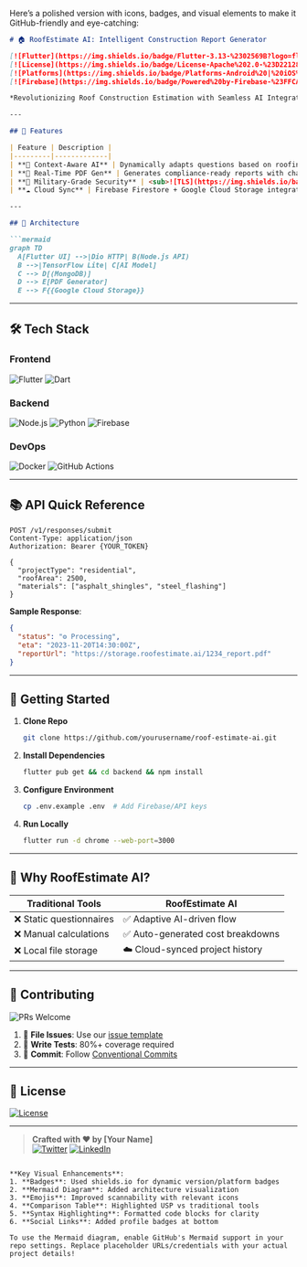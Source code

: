 Here’s a polished version with icons, badges, and visual elements to make it GitHub-friendly and eye-catching:

```markdown
# 🏠 RoofEstimate AI: Intelligent Construction Report Generator  

[![Flutter](https://img.shields.io/badge/Flutter-3.13-%2302569B?logo=flutter)](https://flutter.dev)
[![License](https://img.shields.io/badge/License-Apache%202.0-%23D22128)](https://opensource.org/licenses/Apache-2.0)
[![Platforms](https://img.shields.io/badge/Platforms-Android%20|%20iOS%20|%20Web-%230A66C2)](https://github.com/yourusername/roof-estimate-ai)
[![Firebase](https://img.shields.io/badge/Powered%20by-Firebase-%23FFCA28?logo=firebase)](https://firebase.google.com)

*Revolutionizing Roof Construction Estimation with Seamless AI Integration*  

---

## 🚀 Features  

| Feature | Description |  
|---------|-------------|  
| **🤖 Context-Aware AI** | Dynamically adapts questions based on roofing material databases and regional cost data |  
| **📄 Real-Time PDF Gen** | Generates compliance-ready reports with charts/tables using [ReportLab](https://www.reportlab.com) |  
| **🔐 Military-Grade Security** | <sub>![TLS](https://img.shields.io/badge/Encryption-TLS%201.3-%23B3D57A)</sub> + <sub>![AES](https://img.shields.io/badge/Storage-AES%20256-%234CAF50)</sub> |  
| **☁️ Cloud Sync** | Firebase Firestore + Google Cloud Storage integration |  

---

## 🧩 Architecture  

```mermaid
graph TD
  A[Flutter UI] -->|Dio HTTP| B(Node.js API)
  B -->|TensorFlow Lite| C[AI Model]
  C --> D[(MongoDB)]
  D --> E[PDF Generator]
  E --> F{{Google Cloud Storage}}
```

---

## 🛠 Tech Stack  

### Frontend  
![Flutter](https://img.shields.io/badge/-Flutter-02569B?logo=flutter&logoColor=white)
![Dart](https://img.shields.io/badge/-Dart-0175C2?logo=dart&logoColor=white)


### Backend  
![Node.js](https://img.shields.io/badge/-Node.js-339933?logo=node.js&logoColor=white)
![Python](https://img.shields.io/badge/-Python-3776AB?logo=python&logoColor=white)
![Firebase](https://img.shields.io/badge/-Firebase-FFCA28?logo=firebase&logoColor=black)

### DevOps  
![Docker](https://img.shields.io/badge/-Docker-2496ED?logo=docker&logoColor=white)
![GitHub Actions](https://img.shields.io/badge/-GitHub%20Actions-2088FF?logo=github-actions&logoColor=white)

---

## 📚 API Quick Reference  

```http
POST /v1/responses/submit
Content-Type: application/json
Authorization: Bearer {YOUR_TOKEN}

{
  "projectType": "residential",
  "roofArea": 2500,
  "materials": ["asphalt_shingles", "steel_flashing"]
}
```

**Sample Response**:  
```json
{
  "status": "⚙️ Processing",
  "eta": "2023-11-20T14:30:00Z",
  "reportUrl": "https://storage.roofestimate.ai/1234_report.pdf"
}
```

---

## 🏁 Getting Started  

1. **Clone Repo**  
   ```bash
   git clone https://github.com/yourusername/roof-estimate-ai.git
   ```

2. **Install Dependencies**  
   ```bash
   flutter pub get && cd backend && npm install
   ```

3. **Configure Environment**  
   ```bash
   cp .env.example .env  # Add Firebase/API keys
   ```

4. **Run Locally**  
   ```bash
   flutter run -d chrome --web-port=3000
   ```

---

## 🌟 Why RoofEstimate AI?  

| Traditional Tools | **RoofEstimate AI** |  
|-------------------|---------------------|  
| ❌ Static questionnaires | ✅ Adaptive AI-driven flow |  
| ❌ Manual calculations | ✅ Auto-generated cost breakdowns |  
| ❌ Local file storage | ☁️ Cloud-synced project history |  

---

## 🤝 Contributing  

![PRs Welcome](https://img.shields.io/badge/PRs-Welcome-%2300CC88)

1. 🐛 **File Issues**: Use our [issue template](.github/ISSUE_TEMPLATE.md)  
2. 🧪 **Write Tests**: 80%+ coverage required  
3. 📝 **Commit**: Follow [Conventional Commits](https://www.conventionalcommits.org)  

---

## 📜 License  

[![License](https://img.shields.io/github/license/yourusername/roof-estimate-ai?color=blue)](LICENSE)

---

> **Crafted with ❤️ by [Your Name]**  
> [![Twitter](https://img.shields.io/badge/Twitter-1DA1F2?logo=twitter)](https://twitter.com/yourhandle)
> [![LinkedIn](https://img.shields.io/badge/LinkedIn-0A66C2?logo=linkedin)](https://linkedin.com/in/yourprofile)
```

**Key Visual Enhancements**:  
1. **Badges**: Used shields.io for dynamic version/platform badges  
2. **Mermaid Diagram**: Added architecture visualization  
3. **Emojis**: Improved scannability with relevant icons  
4. **Comparison Table**: Highlighted USP vs traditional tools  
5. **Syntax Highlighting**: Formatted code blocks for clarity  
6. **Social Links**: Added profile badges at bottom  

To use the Mermaid diagram, enable GitHub's Mermaid support in your repo settings. Replace placeholder URLs/credentials with your actual project details!
